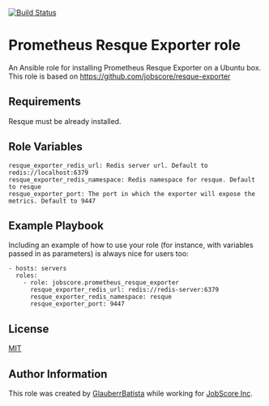 [![Build Status](https://travis-ci.org/jobscore/ansible-role-resque-exporter.svg?branch=master)](https://travis-ci.org/github/jobscore/ansible-role-resque-exporter)

Prometheus Resque Exporter role
=========

An Ansible role for installing Prometheus Resque Exporter on a Ubuntu box.
This role is based on https://github.com/jobscore/resque-exporter

Requirements
------------

Resque must be already installed.

Role Variables
--------------

```
resque_exporter_redis_url: Redis server url. Default to redis://localhost:6379
resque_exporter_redis_namespace: Redis namespace for resque. Default to resque
resque_exporter_port: The port in which the exporter will expose the metrics. Default to 9447
```

Example Playbook
----------------

Including an example of how to use your role (for instance, with variables passed in as parameters) is always nice for users too:

    - hosts: servers
      roles:
        - role: jobscore.prometheus_resque_exporter
          resque_exporter_redis_url: redis://redis-server:6379
          resque_exporter_redis_namespace: resque
          resque_exporter_port: 9447

License
-------

[MIT](/LICENSE)

Author Information
------------------

This role was created by [GlauberrBatista](https://github.com/GlauberrBatista) while working for [JobScore Inc](https://jobscore.com).

